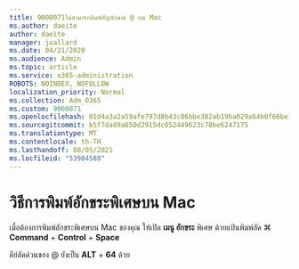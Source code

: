 ```yaml
---
title: 9000071ไม่สามารถพิมพ์สัญลักษณ์ @ บน Mac
ms.author: daeite
author: daeite
manager: joallard
ms.date: 04/21/2020
ms.audience: Admin
ms.topic: article
ms.service: o365-administration
ROBOTS: NOINDEX, NOFOLLOW
localization_priority: Normal
ms.collection: Adm_O365
ms.custom: 9000071
ms.openlocfilehash: 01d4a3a2a59afe797d8b43c86bbe382ab19ba029a64b0f66be11201201b9d319
ms.sourcegitcommit: b5f7da89a650d2915dc652449623c78be6247175
ms.translationtype: MT
ms.contentlocale: th-TH
ms.lasthandoff: 08/05/2021
ms.locfileid: "53984588"
---
```

# <a name="how-to-type-special-characters-on-a-mac"></a>วิธีการพิมพ์อักขระพิเศษบน Mac

เมื่อต้องการพิมพ์อักขระพิเศษบน Mac ของคุณ ให้เปิด **เมนู อักขระ** พิเศษ ด้วยแป้นพิมพ์ลัด ⌘ **Command**  +  **Control**  +  **Space**

คีย์ลัดด่วนของ @ ยังเป็น **ALT**  +  **64** ด้วย